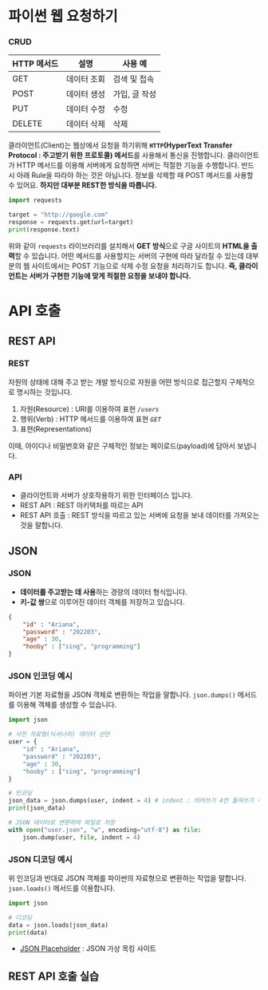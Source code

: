 # 파이썬 웹 요청하기

### CRUD
| HTTP 메서드 | 설명 | 사용 예 |
| --- | --- | --- |
| GET | 데이터 조회 | 검색 및 접속 |
| POST | 데이터 생성 | 가입, 글 작성 |
| PUT | 데이터 수정 | 수정 |
| DELETE | 데이터 삭제 | 삭제 |

클라이언트(Client)는 웹상에서 요청을 하기위해 **`HTTP`(HyperText Transfer Protocol : 주고받기 위한 프로토콜) 메서드**를 사용해서 통신을 진행합니다.
클라이언트가 HTTP 메서드를 이용해 서버에게 요청하면 서버는 적절한 기능을 수행합니다. 
반드시 아래 Rule을 따라야 하는 것은 아닙니다. 정보를 삭제할 때 POST 메서드를 사용할 수 있어요. **하지만 대부분 REST한 방식을 따릅니다.**

```python
import requests

target = "http://google.com"
response = requests.get(url=target)
print(response.text)
```

위와 같이 `requests` 라이브러리를 설치해서 **GET 방식**으로 구글 사이트의 **HTML을 출력**할 수 있습니다. 
어떤 메서드를 사용할지는 서버의 구현에 따라 달라질 수 있는데 대부분의 웹 사이트에서는 POST 기능으로 삭제 수정 요청을 처리하기도 합니다.
**즉, 클라이언트는 서버가 구현한 기능에 맞게 적절한 요청을 보내야 합니다.**

# API 호출

## REST API

### REST
자원의 상태에 대해 주고 받는 개발 방식으로 자원을 어떤 방식으로 접근할지 구체적으로 명시하는 것입니다.
1. 자원(Resource) : URI를 이용하여 표현 _`/users`_
2. 행위(Verb) : HTTP 메서드를 이용하여 표현 _`GET`_
3. 표현(Representations)

이때, 아이디나 비밀번호와 같은 구체적인 정보는 페이로드(payload)에 담아서 보냅니다.

### API
- 클라이언트와 서버가 상호작용하기 위한 인터페이스 입니다.
- REST API : REST 아키텍처를 따르는 API
- REST API 호출 : REST 방식을 따르고 있는 서버에 요청을 보내 데이터를 가져오는 것을 말합니다.


## JSON

### JSON
- **데이터를 주고받는 데 사용**하는 경량의 데이터 형식입니다. 
- **키-값 쌍**으로 이루어진 데이터 객체를 저장하고 있습니다.
```json
{
    "id" : "Ariana",
    "password" : "202203",
    "age" : 30,
    "hooby" : ["sing", "programming"]
}
```

### JSON 인코딩 예시
파이썬 기본 자료형을 JSON 객체로 변환하는 작업을 말합니다. `json.dumps()` 메서드를 이용해 객체를 생성할 수 있습니다.
```python
import json

# 사전 자료형(딕셔너리) 데이터 선언
user = {
    "id" : "Ariana",
    "password" : "202203",
    "age" : 30,
    "hooby" : ["sing", "programming"]
}

# 인코딩
json_data = json.dumps(user, indent = 4) # indent : 띄어쓰기 4칸 들여쓰기 적용
print(json_data)

# JSON 데이터로 변환하여 파일로 저장
with open("user.json", "w", encoding="utf-8") as file: 
    json.dump(user, file, indent = 4)
```

### JSON 디코딩 예시
위 인코딩과 반대로 JSON 객체를 파이썬의 자료형으로 변환하는 작업을 말합니다. `json.loads()` 메서드를 이용합니다.

```python
import json

# 디코딩
data = json.loads(json_data)
print(data)
```

- [JSON Placeholder](https://jsonplaceholder.typicode.com) : JSON 가상 목킹 사이트


## REST API 호출 실습
